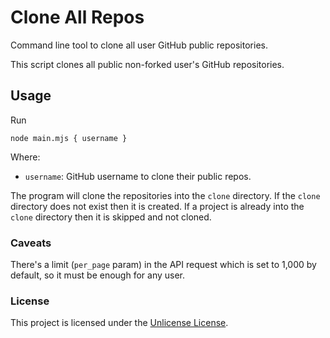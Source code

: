 # Clone All Repos

Command line tool to clone all user GitHub public repositories.

This script clones all public non-forked user's GitHub repositories.

## Usage

Run

`node main.mjs { username }`

Where:

- `username`: GitHub username to clone their public repos.

The program will clone the repositories into the `clone` directory. If
the `clone` directory does not exist then it is created. If a project is
already into the `clone` directory then it is skipped and not cloned.

### Caveats

There's a limit (`per_page` param) in the API request which is set to 1,000
by default, so it must be enough for any user.

### License

This project is licensed under the [Unlicense License](LICENSE).
